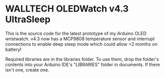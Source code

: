WALLTECH OLEDWatch v4.3 UltraSleep
===================================

This is the source code for the latest prototype of my Arduino OLED wristwatch. v4.3 now has a MCP9808 temperature sensor and interrupt connections to enable deep sleep mode which could allow >2 months on battery!

Required libraries are in the libraries folder. To use them, drop the folder's contents into your Arduino IDE's "LIBRARIES" folder in documents. If there isn't one, create one.

